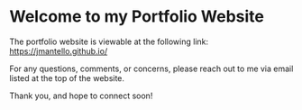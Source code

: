 # Welcome to my Portfolio Website
The portfolio website is viewable at the following link: https://jmantello.github.io/

For any questions, comments, or concerns, please reach out to me via email listed at the top of the website.

Thank you, and hope to connect soon!
